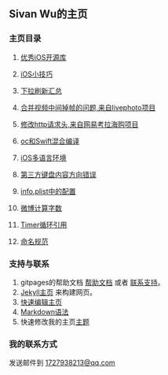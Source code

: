 ## Sivan Wu的主页

### 主页目录

1. [优秀iOS开源库](https://supergithuber.github.io/ios/openSourceLibrary)

2. [iOS小技巧](https://supergithuber.github.io/ios/iOSTips)

3. [下拉刷新汇总](https://supergithuber.github.io/ios/pullToRefresh)

4. [合并视频中间掉帧的问题,来自livephoto项目](https://supergithuber.github.io/ios/mergeVideo)

5. [修改http请求头,来自网易考拉海购项目](https://supergithuber.github.io/ios/modifyHTTPHeader)

6. [oc和Swift混合编译](https://supergithuber.github.io/ios/ocMixSwift)

7. [iOS多语言环境](https://supergithuber.github.io/ios/multiLanguage)

8. [第三方键盘内容方向错误](https://supergithuber.github.io/ios/thirdPartyKeyboard)

9. [info.plist中的配置](https://supergithuber.github.io/ios/infoConfiguration)

10. [微博计算字数](https://supergithuber.github.io/ios/countWord)

11. [Timer循环引用](https://supergithuber.github.io/ios/TimerRetainCycle)

12. [命名规范](https://supergithuber.github.io/ios/NamingBasics)

### 支持与联系

1. gitpages的帮助文档 [帮助文档](https://help.github.com/categories/github-pages-basics/) 或者 [联系支持](https://github.com/contact)。
2. [Jekyll主页](https://jekyllrb.com/) 来构建网页。
3. [快速编辑主页](https://github.com/supergithuber/supergithuber.github.io/edit/master/index.md)
4. [Markdown语法](https://guides.github.com/features/mastering-markdown/)
5. 快速修改我的主页[主题](https://github.com/supergithuber/supergithuber.github.io/settings)

### 我的联系方式
发送邮件到 1727938213@qq.com
